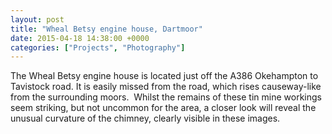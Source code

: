 ```yaml
---
layout: post
title: "Wheal Betsy engine house, Dartmoor"
date: 2015-04-18 14:38:00 +0000
categories: ["Projects", "Photography"]
---
```


The Wheal Betsy engine house is located just off the A386 Okehampton to Tavistock road. It is easily missed from the road, which rises causeway-like from the surrounding moors.  Whilst the remains of these tin mine workings seem striking, but not uncommon for the area, a closer look will reveal the unusual curvature of the chimney, clearly visible in these images.

<figure><figure><a href="{{ site.baseurl }}/wp-content/uploads/2022/12/DSC0174-scaled.jpg"><img src="https://www.circleseven.co.uk/wp-content/uploads/2022/12/DSC0174-199x300.jpg" alt="" class="wp-image-183"/></a></figure>

<figure><a href="{{ site.baseurl }}/wp-content/uploads/2022/12/DSC0171-scaled.jpg"><img src="https://www.circleseven.co.uk/wp-content/uploads/2022/12/DSC0171-199x300.jpg" alt="" class="wp-image-184"/></a></figure>
</figure>
